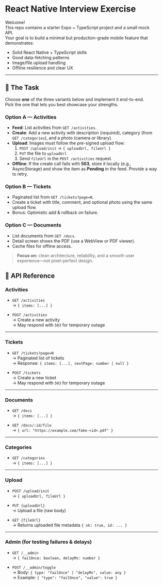 # React Native Interview Exercise

Welcome!  
This repo contains a starter Expo + TypeScript project and a small mock API.  
Your goal is to build a minimal but production-grade mobile feature that demonstrates:

- Solid React Native + TypeScript skills
- Good data-fetching patterns
- Image/file upload handling
- Offline resilience and clear UX

---

## 📝 The Task

Choose **one** of the three variants below and implement it end-to-end.  
Pick the one that lets you best showcase your strengths.

### Option A — Activities

- **Feed**: List activities from `GET /activities`.
- **Create**: Add a new activity with description (required), category (from `GET /categories`), and a photo (camera or library).
- **Upload**: Images must follow the pre-signed upload flow:
  1. `POST /upload/init` → `{ uploadUrl, fileUrl }`
  2. `PUT` the file to `uploadUrl`
  3. Send `fileUrl` in the `POST /activities` request.
- **Offline**: If the create call fails with **503**, store it locally (e.g., AsyncStorage) and show the item as **Pending** in the feed. Provide a way to retry.

### Option B — Tickets

- Paginated list from `GET /tickets?page=N`.
- Create a ticket with title, comment, and optional photo using the same upload flow.
- Bonus: Optimistic add & rollback on failure.

### Option C — Documents

- List documents from `GET /docs`.
- Detail screen shows the PDF (use a WebView or PDF viewer).
- Cache files for offline access.

> **Focus on:** clean architecture, reliability, and a smooth user experience—not pixel-perfect design.

## 📡 API Reference

### Activities

- `GET /activities`  
  → `{ items: [...] }`

- `POST /activities`  
  → Create a new activity  
  → May respond with `503` for temporary outage

---

### Tickets

- `GET /tickets?page=N`  
  → Paginated list of tickets  
  → Response: `{ items: [...], nextPage: number | null }`

- `POST /tickets`  
  → Create a new ticket  
  → May respond with `503` for temporary outage

---

### Documents

- `GET /docs`  
  → `{ items: [...] }`

- `GET /docs/:id/file`  
  → `{ url: "https://example.com/fake-<id>.pdf" }`

---

### Categories

- `GET /categories`  
  → `{ items: [...] }`

---

### Upload

- `POST /upload/init`  
  → `{ uploadUrl, fileUrl }`

- `PUT {uploadUrl}`  
  → Upload a file (raw body)

- `GET {fileUrl}`  
  → Returns uploaded file metadata `{ ok: true, id: ... }`

---

### Admin (for testing failures & delays)

- `GET /__admin`  
  → `{ failOnce: boolean, delayMs: number }`

- `POST /__admin/toggle`  
  → Body: `{ type: "failOnce" | "delayMs", value: any }`  
  → Example: `{ "type": "failOnce", "value": true }`
